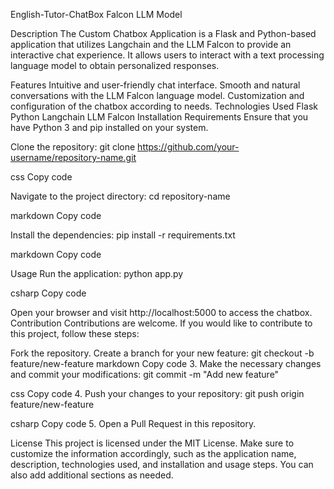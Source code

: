 English-Tutor-ChatBox
Falcon LLM Model 


Description
The Custom Chatbox Application is a Flask and Python-based application that utilizes Langchain and the LLM Falcon to provide an interactive chat experience. It allows users to interact with a text processing language model to obtain personalized responses.

Features
Intuitive and user-friendly chat interface.
Smooth and natural conversations with the LLM Falcon language model.
Customization and configuration of the chatbox according to needs.
Technologies Used
Flask
Python
Langchain
LLM Falcon
Installation Requirements
Ensure that you have Python 3 and pip installed on your system.

Clone the repository:
git clone https://github.com/your-username/repository-name.git

css Copy code

Navigate to the project directory:
cd repository-name

markdown Copy code

Install the dependencies:
pip install -r requirements.txt

markdown Copy code

Usage
Run the application:
python app.py

csharp Copy code

Open your browser and visit http://localhost:5000 to access the chatbox.
Contribution
Contributions are welcome. If you would like to contribute to this project, follow these steps:

Fork the repository.
Create a branch for your new feature: git checkout -b feature/new-feature
markdown Copy code 3. Make the necessary changes and commit your modifications: git commit -m "Add new feature"

css Copy code 4. Push your changes to your repository: git push origin feature/new-feature

csharp Copy code 5. Open a Pull Request in this repository.

License
This project is licensed under the MIT License. Make sure to customize the information accordingly, such as the application name, description, technologies used, and installation and usage steps. You can also add additional sections as needed.
